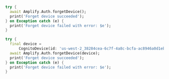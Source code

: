 <br>
<amplify-block-switcher>
<amplify-block name="Current Device">

```dart
try {
  await Amplify.Auth.forgetDevice();
  print('Forget device succeeded');
} on Exception catch (e) {
  print('Forget device failed with error: $e');
}
```

</amplify-block>
<amplify-block name="Specific Device">

```dart
try {
  final device =
      CognitoDevice(id: 'us-west-2_38284cea-6c7f-4a8c-bcfa-ac8946a0d1eb');
  await Amplify.Auth.forgetDevice(device);
  print('Forget device succeeded');
} on Exception catch (e) {
  print('Forget device failed with error: $e');
}
```

</amplify-block>
</amplify-block-switcher>
